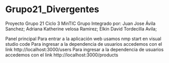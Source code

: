 # Grupo21_Divergentes

Proyecto Grupo 21 Ciclo 3 MinTIC
Grupo Integrado por:
Juan Jose Ávila Sanchez;
Adriana Katherine velosa Ramirez;
Elkin David Tordecilla Avila;


Panel principal
Para entrar a la aplicación web usamos nmp start en visual studio code 
Para ingresar a la dependencia de usuarios accedemos con el link http://localhost:3000/users
Para ingresar a la dependencia de usuarios accedemos con el link http://localhost:3000/products

